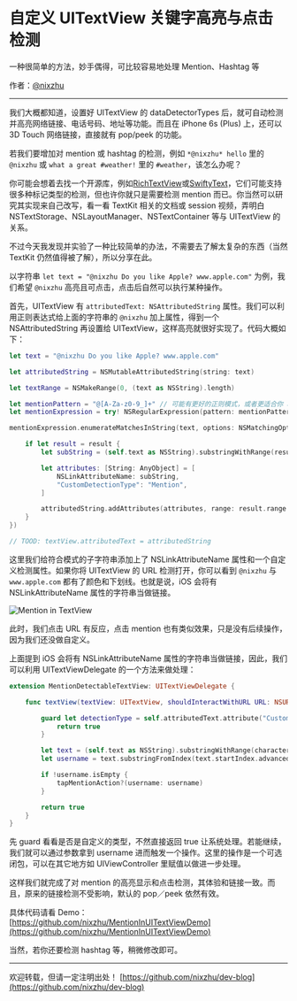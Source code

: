 
# 自定义 UITextView 关键字高亮与点击检测

一种很简单的方法，妙手偶得，可比较容易地处理 Mention、Hashtag 等

作者：[@nixzhu](https://twitter.com/nixzhu)

---

我们大概都知道，设置好 UITextView 的 dataDetectorTypes 后，就可自动检测并高亮网络链接、电话号码、地址等功能。而且在 iPhone 6s (Plus) 上，还可以 3D Touch 网络链接，直接就有 pop/peek 的功能。

若我们要增加对 mention 或 hashtag 的检测，例如 `*@nixzhu* hello` 里的 `@nixzhu` 或 `what a great #weather!` 里的 `#weather`，该怎么办呢？

你可能会想着去找一个开源库，例如[RichTextView](https://github.com/kevinzhow/RichTextView)或[SwiftyText](https://github.com/kejinlu/SwiftyText)，它们可能支持很多种标记类型的检测，但也许你就只是需要检测 mention 而已。你当然可以研究其实现来自己改写，看一看 TextKit 相关的文档或 session 视频，弄明白 NSTextStorage、NSLayoutManager、NSTextContainer 等与 UITextView 的关系。

不过今天我发现并实验了一种比较简单的办法，不需要去了解太复杂的东西（当然 TextKit 仍然值得被了解），所以分享在此。

以字符串 `let text = "@nixzhu Do you like Apple? www.apple.com"` 为例，我们希望 `@nixzhu` 高亮且可点击，点击后自然可以执行某种操作。

首先，UITextView 有 `attributedText: NSAttributedString` 属性。我们可以利用正则表达式给上面的字符串的 `@nixzhu` 加上属性，得到一个 NSAttributedString 再设置给 UITextView，这样高亮就很好实现了。代码大概如下：

``` swift
let text = "@nixzhu Do you like Apple? www.apple.com"

let attributedString = NSMutableAttributedString(string: text)

let textRange = NSMakeRange(0, (text as NSString).length)

let mentionPattern = "@[A-Za-z0-9_]+" // 可能有更好的正则模式，或者更适合你 app 的正则模式
let mentionExpression = try! NSRegularExpression(pattern: mentionPattern, options: NSRegularExpressionOptions())

mentionExpression.enumerateMatchesInString(text, options: NSMatchingOptions(), range: textRange, usingBlock: { result, flags, stop in

    if let result = result {
        let subString = (self.text as NSString).substringWithRange(result.range)

        let attributes: [String: AnyObject] = [
            NSLinkAttributeName: subString,
            "CustomDetectionType": "Mention",
        ]

        attributedString.addAttributes(attributes, range: result.range )
    }
})

// TOOD: textView.attributedText = attributedString
```

这里我们给符合模式的子字符串添加上了 NSLinkAttributeName 属性和一个自定义检测属性。如果你将 UITextView 的 URL 检测打开，你可以看到 `@nixzhu` 与 `www.apple.com` 都有了颜色和下划线。也就是说，iOS 会将有 NSLinkAttributeName 属性的字符串当做链接。

![Mention in TextView](https://raw.githubusercontent.com/nixzhu/dev-blog/master/images/mention_textview.png)

此时，我们点击 URL 有反应，点击 mention 也有类似效果，只是没有后续操作，因为我们还没做自定义。

上面提到 iOS 会将有 NSLinkAttributeName 属性的字符串当做链接，因此，我们可以利用 UITextViewDelegate 的一个方法来做处理：

``` swift
extension MentionDetectableTextView: UITextViewDelegate {

    func textView(textView: UITextView, shouldInteractWithURL URL: NSURL, inRange characterRange: NSRange) -> Bool {

        guard let detectionType = self.attributedText.attribute("CustomDetectionType", atIndex: characterRange.location, effectiveRange: nil) as? String where detectionType == "Mention" else {
            return true
        }

        let text = (self.text as NSString).substringWithRange(characterRange)
        let username = text.substringFromIndex(text.startIndex.advancedBy(1))

        if !username.isEmpty {
            tapMentionAction?(username: username)
        }

        return true
    }
}
```

先 guard 看看是否是自定义的类型，不然直接返回 true 让系统处理。若能继续，我们就可以通过参数拿到 username 进而触发一个操作。这里的操作是一个可选闭包，可以在其它地方如 UIViewController 里赋值以做进一步处理。

这样我们就完成了对 mention 的高亮显示和点击检测，其体验和链接一致。而且，原来的链接检测不受影响，默认的 pop／peek 依然有效。

具体代码请看 Demo：[https://github.com/nixzhu/MentionInUITextViewDemo](https://github.com/nixzhu/MentionInUITextViewDemo)

当然，若你还要检测 hashtag 等，稍微修改即可。

---

欢迎转载，但请一定注明出处！ [https://github.com/nixzhu/dev-blog](https://github.com/nixzhu/dev-blog)
